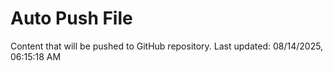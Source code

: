 # Auto Push File

Content that will be pushed to GitHub repository.
Last updated: 08/14/2025, 06:15:18 AM